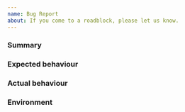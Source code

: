 ```yaml
---
name: Bug Report
about: If you come to a roadblock, please let us know.
---
```


### Summary

<!-- Describe what the bug is in detail -->

### Expected behaviour

<!-- What should have happened? -->

### Actual behaviour

<!-- What happened? -->

### Environment

<!-- Tell us your environment -->
